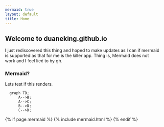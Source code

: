 ```yaml
---
mermaid: true
layout: default
title: Home
---
```


## Welcome to duaneking.github.io

I just rediscovered this thing and hoped  to make updates as I can if mermaid is supported as that for me is the killer app.  Thing is, Mermaid does not work and I feel lied to by gh.

### Mermaid?

Lets test if this renders.

```mermaid
  graph TD;
      A-->B;
      A-->C;
      B-->D;
      C-->D;
```

{% if page.mermaid %}
  {% include mermaid.html %}
{% endif %}

